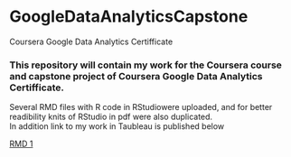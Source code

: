 # GoogleDataAnalyticsCapstone
Coursera Google Data Analytics Certifficate

### This repository will contain my work for the Coursera course and capstone project of Coursera Google Data Analytics Certifficate.
Several RMD files with R code in RStudiowere uploaded, and for better readibility knits of RStudio in pdf were also duplicated.<br>
In addition link to my work in Taubleau is published below


[RMD 1](GoogleDataAnalyticsCapstone/GoogleCapstoneTT_Part1_CreateRawDataframe.pdf)
